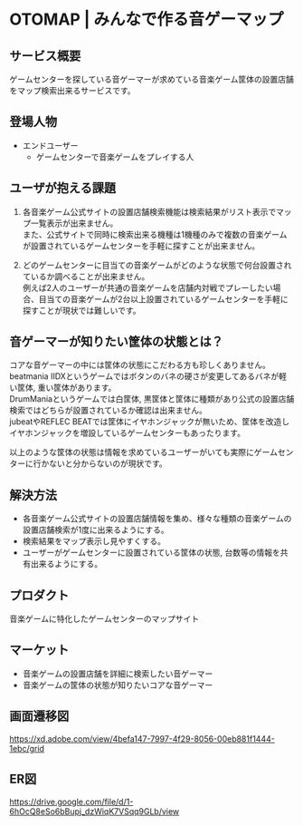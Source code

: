 # OTOMAP | みんなで作る音ゲーマップ

## サービス概要
ゲームセンターを探している音ゲーマーが求めている音楽ゲーム筐体の設置店舗をマップ検索出来るサービスです。

## 登場人物
- エンドユーザー
  - ゲームセンターで音楽ゲームをプレイする人

## ユーザが抱える課題
1. 各音楽ゲーム公式サイトの設置店舗検索機能は検索結果がリスト表示でマップ一覧表示が出来ません。  
また、公式サイトで同時に検索出来る機種は1機種のみで複数の音楽ゲームが設置されているゲームセンターを手軽に探すことが出来ません。

2. どのゲームセンターに目当ての音楽ゲームがどのような状態で何台設置されているか調べることが出来ません。  
例えば2人のユーザーが共通の音楽ゲームを店舗内対戦でプレーしたい場合、目当ての音楽ゲームが2台以上設置されているゲームセンターを手軽に探すことが現状では難しいです。

## 音ゲーマーが知りたい筐体の状態とは？
コアな音ゲーマーの中には筐体の状態にこだわる方も珍しくありません。  
beatmania IIDXというゲームではボタンのバネの硬さが変更してあるバネが軽い筐体, 重い筐体があります。  
DrumManiaというゲームでは白筐体, 黒筐体と筐体に種類があり公式の設置店舗検索ではどちらが設置されているか確認は出来ません。  
jubeatやREFLEC BEATでは筐体にイヤホンジャックが無いため、筐体を改造しイヤホンジャックを増設しているゲームセンターもあったります。

以上のような筐体の状態は情報を求めているユーザーがいても実際にゲームセンターに行かないと分からないのが現状です。

## 解決方法
- 各音楽ゲーム公式サイトの設置店舗情報を集め、様々な種類の音楽ゲームの設置店舗検索が1度に出来るようにする。
- 検索結果をマップ表示し見やすくする。
- ユーザーがゲームセンターに設置されている筐体の状態, 台数等の情報を共有出来るようにする。

## プロダクト
音楽ゲームに特化したゲームセンターのマップサイト

## マーケット
- 音楽ゲームの設置店舗を詳細に検索したい音ゲーマー
- 音楽ゲームの筐体の状態が知りたいコアな音ゲーマー

## 画面遷移図
https://xd.adobe.com/view/4befa147-7997-4f29-8056-00eb881f1444-1ebc/grid

## ER図
https://drive.google.com/file/d/1-6hOcQ8eSo6bBupj_dzWiqK7VSqq9GLb/view
